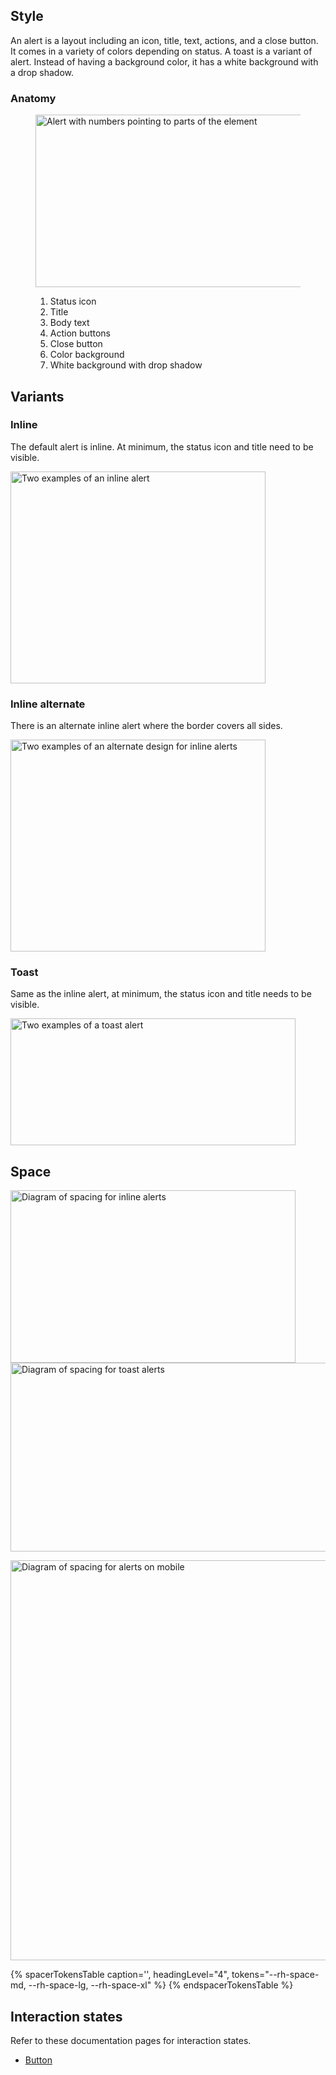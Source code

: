 ## Style

An alert is a layout including an icon, title, text, actions, and a close button. It comes in a variety of colors depending on status. A toast is a variant of alert. Instead of having a background color, it has a white background with a drop shadow.

### Anatomy

<figure>
  <uxdot-example width-adjustment="456px">
    <img src="../alert-style-anatomy.svg" 
        alt="Alert with numbers pointing to parts of the element" 
        width="538"
        height="276">
  </uxdot-example>    
  <figcaption>
    <ol>
      <li>Status icon</li>
      <li>Title</li>
      <li>Body text</li>
      <li>Action buttons</li>
      <li>Close button</li>
      <li>Color background</li>
      <li>White background with drop shadow</li>
    </ol>
  </figcaption>
</figure>

## Variants

### Inline

The default alert is inline. At minimum, the status icon and title need to be visible.

<uxdot-example width-adjustment="408px">
  <img src="../alert-style-variant-inline.svg" 
      alt="Two examples of an inline alert"
      width="408"
      height="339">
</uxdot-example>

### Inline alternate

There is an alternate inline alert where the border covers all sides.

<uxdot-example width-adjustment="408px">
  <img src="../alert-style-variant-inline-alt.svg" 
      alt="Two examples of an alternate design for inline alerts"
      width="408"
      height="339">
</uxdot-example>

### Toast

Same as the inline alert, at minimum, the status icon and title needs to be visible.

<uxdot-example width-adjustment="456px">
  <img src="../alert-style-variant-toast.svg" 
        alt="Two examples of a toast alert"
        width="456"
        height="203">
</uxdot-example>


## Space

<uxdot-example width-adjustment="456px">
  <img src="../alert-style-spacing-1.svg" 
      alt="Diagram of spacing for inline alerts"
      width="456"
      height="276">
</uxdot-example>

<uxdot-example variant="full" no-border>
  <img src="../alert-style-spacing-2.svg" 
      alt="Diagram of spacing for toast alerts"
      width="1140"
      height="302">
</uxdot-example>

<uxdot-example width-adjustment="752px"
               alignment="left"
               variant="full"
               no-border>
  <img src="../alert-style-spacing-3.svg" 
        alt="Diagram of spacing for alerts on mobile"
        width="752"
        height="640">
</uxdot-example>

<rh-table>
{% spacerTokensTable 
    caption='',
    headingLevel="4",
    tokens="--rh-space-md, --rh-space-lg, --rh-space-xl" %}
{% endspacerTokensTable %}
</rh-table>

## Interaction states

Refer to these documentation pages for interaction states.

- [Button](/elements/button/style/#interaction-states)

